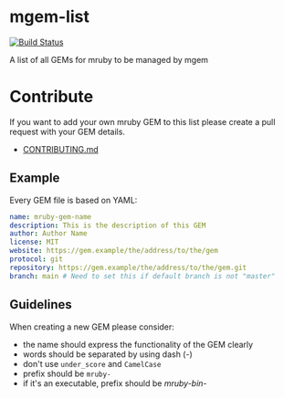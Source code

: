 # mgem-list

[![Build Status](https://travis-ci.org/mruby/mgem-list.png?branch=master)](https://travis-ci.org/mruby/mgem-list)

A list of all GEMs for mruby to be managed by mgem

# Contribute

If you want to add your own mruby GEM to this list please
create a pull request with your GEM details.

- [CONTRIBUTING.md](CONTRIBUTING.md)

## Example

Every GEM file is based on YAML:

```yaml
name: mruby-gem-name
description: This is the description of this GEM
author: Author Name
license: MIT
website: https://gem.example/the/address/to/the/gem
protocol: git
repository: https://gem.example/the/address/to/the/gem.git
branch: main # Need to set this if default branch is not "master"
```

## Guidelines

When creating a new GEM please consider:

- the name should express the functionality of the GEM clearly
- words should be separated by using dash (-)
- don't use `under_score` and `CamelCase`
- prefix should be `mruby-`
- if it's an executable, prefix should be _mruby-bin-_
